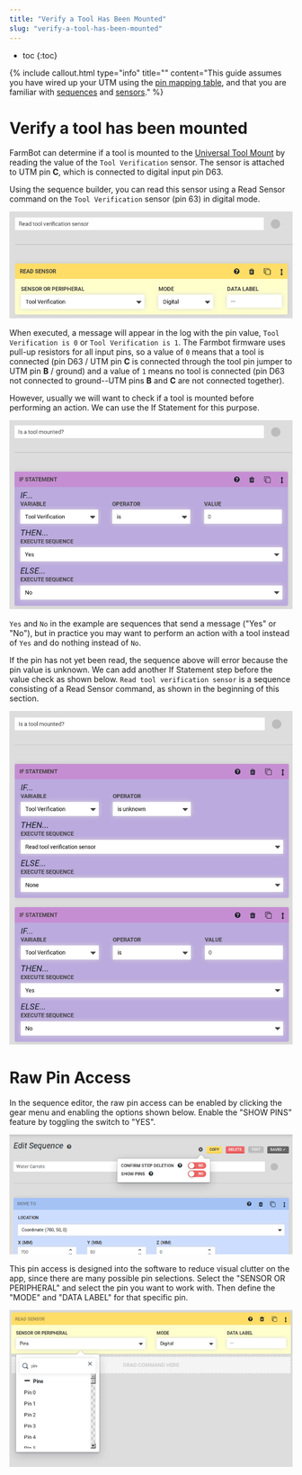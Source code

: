 ```yaml
---
title: "Verify a Tool Has Been Mounted"
slug: "verify-a-tool-has-been-mounted"
---
```


* toc
{:toc}


{%
include callout.html
type="info"
title=""
content="This guide assumes you have wired up your UTM using the [pin mapping table](https://genesis.farm.bot/docs/utm#pin-mapping), and that you are familiar with [sequences](../../Web-App/sequences.md) and [sensors](../../Web-App/controls/sensors.md)."
%}



# Verify a tool has been mounted

FarmBot can determine if a tool is mounted to the [Universal Tool Mount](https://genesis.farm.bot/docs/utm) by reading the value of the `Tool Verification` sensor. The sensor is attached to UTM pin **C**, which is connected to digital input pin D63.

Using the sequence builder, you can read this sensor using a <span class="fb-step fb-read-pin">Read Sensor</span> command on the `Tool Verification` sensor (pin 63) in digital mode.

![read_tool_sensor.png](_images/read_tool_sensor.png)

When executed, a message will appear in the log with the pin value, `Tool Verification is 0` or `Tool Verification is 1`. The Farmbot firmware uses pull-up resistors for all input pins, so a value of `0` means that a tool is connected (pin D63 / UTM pin **C** is connected through the tool pin jumper to UTM pin **B** / ground) and a value of `1` means no tool is connected (pin D63 not connected to ground--UTM pins **B** and **C** are not connected together).

However, usually we will want to check if a tool is mounted before performing an action. We can use the <span class="fb-step fb-if-statement">If Statement</span> for this purpose.

![is_a_tool_mounted.png](_images/is_a_tool_mounted.png)

`Yes` and `No` in the example are sequences that send a message ("Yes" or "No"), but in practice you may want to perform an action with a tool instead of `Yes` and do nothing instead of `No`.

If the pin has not yet been read, the sequence above will error because the pin value is unknown. We can add another <span class="fb-step fb-if-statement">If Statement</span> step before the value check as shown below. `Read tool verification sensor` is a sequence consisting of a <span class="fb-step fb-read-pin">Read Sensor</span> command, as shown in the beginning of this section.

![tool_mounted_check.png](_images/tool_mounted_check.png)



# Raw Pin Access

In the sequence editor, the raw pin access can be enabled by clicking the gear menu and enabling the options shown below. Enable the "SHOW PINS" feature by toggling the switch to "YES".

![PIN_ACCESS.png](_images/PIN_ACCESS.png)

This pin access is designed into the software to reduce visual clutter on the app, since there are many possible pin selections. Select the "SENSOR OR PERIPHERAL" and select the pin you want to work with. Then define the "MODE" and "DATA LABEL" for that specific pin.

![READ_SENSOR_.jpg](_images/READ_SENSOR_.jpg)

